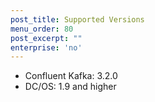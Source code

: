 ```yaml
---
post_title: Supported Versions
menu_order: 80
post_excerpt: ""
enterprise: 'no'
---
```


- Confluent Kafka: 3.2.0
- DC/OS: 1.9 and higher
